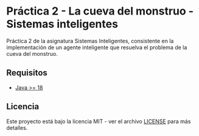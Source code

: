 # Práctica 2 - La cueva del monstruo - Sistemas inteligentes

Práctica 2 de la asignatura Sistemas Inteligentes, consistente en la implementación de un agente inteligente que resuelva el problema de la cueva del monstruo.

## Requisitos

- [Java >= 18](https://www.oracle.com/java/technologies/downloads/)

## Licencia

Este proyecto está bajo la licencia MIT - ver el archivo [LICENSE](LICENSE) para más detalles.
